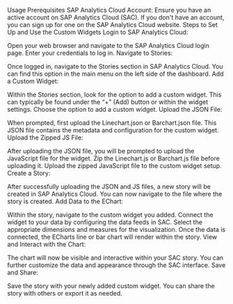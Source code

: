 Usage
Prerequisites
SAP Analytics Cloud Account: Ensure you have an active account on SAP Analytics Cloud (SAC). If you don't have an account, you can sign up for one on the SAP Analytics Cloud website.
Steps to Set Up and Use the Custom Widgets
Login to SAP Analytics Cloud:

Open your web browser and navigate to the SAP Analytics Cloud login page.
Enter your credentials to log in.
Navigate to Stories:

Once logged in, navigate to the Stories section in SAP Analytics Cloud. You can find this option in the main menu on the left side of the dashboard.
Add a Custom Widget:

Within the Stories section, look for the option to add a custom widget. This can typically be found under the “+” (Add) button or within the widget settings.
Choose the option to add a custom widget.
Upload the JSON File:

When prompted, first upload the Linechart.json or Barchart.json file.
This JSON file contains the metadata and configuration for the custom widget.
Upload the Zipped JS File:

After uploading the JSON file, you will be prompted to upload the JavaScript file for the widget.
Zip the Linechart.js or Barchart.js file before uploading it.
Upload the zipped JavaScript file to the custom widget setup.
Create a Story:

After successfully uploading the JSON and JS files, a new story will be created in SAP Analytics Cloud.
You can now navigate to the file where the story is created.
Add Data to the EChart:

Within the story, navigate to the custom widget you added.
Connect the widget to your data by configuring the data feeds in SAC. Select the appropriate dimensions and measures for the visualization.
Once the data is connected, the ECharts line or bar chart will render within the story.
View and Interact with the Chart:

The chart will now be visible and interactive within your SAC story. You can further customize the data and appearance through the SAC interface.
Save and Share:

Save the story with your newly added custom widget.
You can share the story with others or export it as needed.